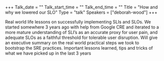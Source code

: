 +++
Talk_date = ""
Talk_start_time = ""
Talk_end_time = ""
Title = "How and why we lowered our SLO"
Type = "talk"
Speakers = ["deborah-wood"]
+++

Real world life lessons on successfully implementing SLIs and SLOs.
We started somewhere 3 years ago with help from Google CRE and iterated to a more mature understanding of SLI’s as an accurate proxy for user pain, and adequate SLOs as a faithful threshold for tolerable user disruption. 
Will give an executive summary on the real world practical steps we took to bootstrap the SRE practices. Important lessons learned, tips and tricks of what we have picked up in the last 3 years


